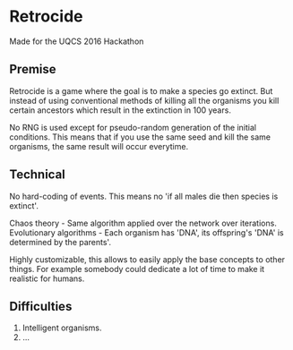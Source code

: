 # Retrocide

  Made for the UQCS 2016 Hackathon

## Premise

  Retrocide is a game where the goal is to make a species go extinct.
  But instead of using conventional methods of killing all the organisms
  you kill certain ancestors which result in the extinction in 100 years.

  No RNG is used except for pseudo-random generation of the initial conditions.
  This means that if you use the same seed and kill the same organisms, the
  same result will occur everytime.

## Technical

  No hard-coding of events. This means no 'if all males die then species is
  extinct'.

  Chaos theory - Same algorithm applied over the network over iterations.
  Evolutionary algorithms - Each organism has 'DNA', its offspring's 'DNA' is
  determined by the parents'.

  Highly customizable, this allows to easily apply the base concepts to 
  other things. For example somebody could dedicate a lot of time to make it
  realistic for humans.

## Difficulties

  1. Intelligent organisms.
  2. ...
